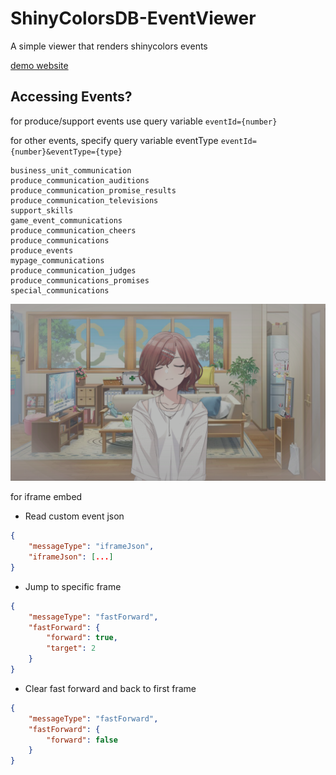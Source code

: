 # ShinyColorsDB-EventViewer
A simple viewer that renders shinycolors events

[demo website](https://event.shinycolors.moe/?eventId=202100711)

## Accessing Events?

for produce/support events use query variable `eventId={number}`

for other events, specify query variable eventType `eventId={number}&eventType={type}`

    business_unit_communication
    produce_communication_auditions
    produce_communication_promise_results
    produce_communication_televisions
    support_skills
    game_event_communications
    produce_communication_cheers
    produce_communications
    produce_events
    mypage_communications
    produce_communication_judges
    produce_communications_promises
    special_communications

![](./assets/demo.png)

for iframe embed
- Read custom event json
```json
{
    "messageType": "iframeJson",
    "iframeJson": [...]
}
```
- Jump to specific frame
```json
{
    "messageType": "fastForward",
    "fastForward": {
        "forward": true,
        "target": 2
    }
}
```

- Clear fast forward and back to first frame
```json
{
    "messageType": "fastForward",
    "fastForward": {
        "forward": false
    }
}
```